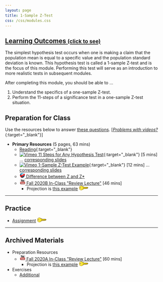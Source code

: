```yaml
---
layout: page
title: 1-Sample Z-Test
css: /css/modules.css
---
```


<div class="panel-group-ILOs">
  <div class="panel panel-default">
    <div class="panel-heading">
      <h2 class="panel-title">
        <a data-toggle="collapse" href="#ILOs">Learning Outcomes <small>(click to see)</small></a>
      </h2>
    </div>
    <div id="ILOs" class="panel-collapse collapse">
      <div class="panel-body">
The simplest hypothesis test occurs when one is making a claim that the population mean is equal to a specific value and the population standard deviation is known.  This hypothesis test is called a 1-sample Z-test and is the focus of this module.  Performing this test will serve as an introduction to more realistic tests in subsequent modules.

<p>After completing this module, you should be able to ...</p>

<ol>
  <li>Understand the specifics of a one-sample Z-test.</li>
  <li>Perform the 11-steps of a significance test in a one-sample Z-test situation.</li>
</ol>
      </div>
    </div>
  </div>
</div>

## Preparation for Class

Use the resources below to answer [these questions](Prep/1SampleZ). [[*Problems with videos?*](../resources/FAQs/videos){:target="_blank"}]

* **Primary Resources** (5 pages, 63 mins)
  * [Reading](http://derekogle.com/Book107/Ztest.html){:target="_blank"}
  * [![Vimeo](../img/dhovid.png) 11 Steps for Any Hypothesis Test](https://vimeo.com/user45324800/hotest-11steps){:target="_blank"} [5 mins] ... [corresponding slides](PPT/1SampleZ_PPT1.pptx)
  * [![Vimeo](../img/dhovid.png) 1-Sample Z-Test Example](https://vimeo.com/user45324800/ztest-ex1){:target="_blank"} [12 mins] ... [corresponding slides](PPT/1SampleZ_PPT2.pptx)
  * [![Web](../img/web.png) Difference between Z and Z*](Explanations/Diff_Z_and_Zstar)
  * [![YouTube](../img/youtube.png) Fall 2020B In-Class "Review Lecture"](https://youtu.be/G6LxDP1KOjk) [46 mins]
    * Projection is [this example](CE/1SampleZ_CExmpl) [![Decoration](../img/key.png)](CE/KEY_1SampleZ_CExmpl)

----

## Practice

* [Assignment](CE/1SampleZ_CE1) [![Decoration](../img/key.png)](CE/KEY_1SampleZ_CE)

----

## Archived Materials

* Preparation Resources
  * [![YouTube](../img/youtube.png) Fall 2020A In-Class "Review Lecture"](https://youtu.be/1CY0oVDvFmk) [60 mins]
    * Projection is [this example](CE/1SampleZ_CExmpl) [![Decoration](../img/key.png)](CE/KEY_1SampleZ_CExmpl)
* Exercises
  * [Additional](CE/1SampleZ_CE2)

